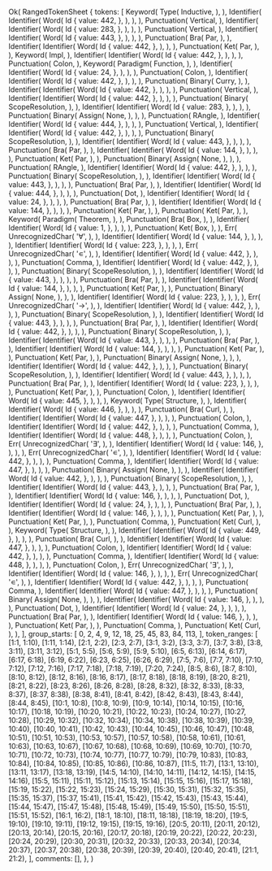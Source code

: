 Ok(
    RangedTokenSheet {
        tokens: [
            Keyword(
                Type(
                    Inductive,
                ),
            ),
            Identifier(
                Identifier(
                    Word(
                        Id {
                            value: 442,
                        },
                    ),
                ),
            ),
            Punctuation(
                Vertical,
            ),
            Identifier(
                Identifier(
                    Word(
                        Id {
                            value: 283,
                        },
                    ),
                ),
            ),
            Punctuation(
                Vertical,
            ),
            Identifier(
                Identifier(
                    Word(
                        Id {
                            value: 443,
                        },
                    ),
                ),
            ),
            Punctuation(
                Bra(
                    Par,
                ),
            ),
            Identifier(
                Identifier(
                    Word(
                        Id {
                            value: 442,
                        },
                    ),
                ),
            ),
            Punctuation(
                Ket(
                    Par,
                ),
            ),
            Keyword(
                Impl,
            ),
            Identifier(
                Identifier(
                    Word(
                        Id {
                            value: 442,
                        },
                    ),
                ),
            ),
            Punctuation(
                Colon,
            ),
            Keyword(
                Paradigm(
                    Function,
                ),
            ),
            Identifier(
                Identifier(
                    Word(
                        Id {
                            value: 24,
                        },
                    ),
                ),
            ),
            Punctuation(
                Colon,
            ),
            Identifier(
                Identifier(
                    Word(
                        Id {
                            value: 442,
                        },
                    ),
                ),
            ),
            Punctuation(
                Binary(
                    Curry,
                ),
            ),
            Identifier(
                Identifier(
                    Word(
                        Id {
                            value: 442,
                        },
                    ),
                ),
            ),
            Punctuation(
                Vertical,
            ),
            Identifier(
                Identifier(
                    Word(
                        Id {
                            value: 442,
                        },
                    ),
                ),
            ),
            Punctuation(
                Binary(
                    ScopeResolution,
                ),
            ),
            Identifier(
                Identifier(
                    Word(
                        Id {
                            value: 283,
                        },
                    ),
                ),
            ),
            Punctuation(
                Binary(
                    Assign(
                        None,
                    ),
                ),
            ),
            Punctuation(
                RAngle,
            ),
            Identifier(
                Identifier(
                    Word(
                        Id {
                            value: 444,
                        },
                    ),
                ),
            ),
            Punctuation(
                Vertical,
            ),
            Identifier(
                Identifier(
                    Word(
                        Id {
                            value: 442,
                        },
                    ),
                ),
            ),
            Punctuation(
                Binary(
                    ScopeResolution,
                ),
            ),
            Identifier(
                Identifier(
                    Word(
                        Id {
                            value: 443,
                        },
                    ),
                ),
            ),
            Punctuation(
                Bra(
                    Par,
                ),
            ),
            Identifier(
                Identifier(
                    Word(
                        Id {
                            value: 144,
                        },
                    ),
                ),
            ),
            Punctuation(
                Ket(
                    Par,
                ),
            ),
            Punctuation(
                Binary(
                    Assign(
                        None,
                    ),
                ),
            ),
            Punctuation(
                RAngle,
            ),
            Identifier(
                Identifier(
                    Word(
                        Id {
                            value: 442,
                        },
                    ),
                ),
            ),
            Punctuation(
                Binary(
                    ScopeResolution,
                ),
            ),
            Identifier(
                Identifier(
                    Word(
                        Id {
                            value: 443,
                        },
                    ),
                ),
            ),
            Punctuation(
                Bra(
                    Par,
                ),
            ),
            Identifier(
                Identifier(
                    Word(
                        Id {
                            value: 444,
                        },
                    ),
                ),
            ),
            Punctuation(
                Dot,
            ),
            Identifier(
                Identifier(
                    Word(
                        Id {
                            value: 24,
                        },
                    ),
                ),
            ),
            Punctuation(
                Bra(
                    Par,
                ),
            ),
            Identifier(
                Identifier(
                    Word(
                        Id {
                            value: 144,
                        },
                    ),
                ),
            ),
            Punctuation(
                Ket(
                    Par,
                ),
            ),
            Punctuation(
                Ket(
                    Par,
                ),
            ),
            Keyword(
                Paradigm(
                    Theorem,
                ),
            ),
            Punctuation(
                Bra(
                    Box,
                ),
            ),
            Identifier(
                Identifier(
                    Word(
                        Id {
                            value: 1,
                        },
                    ),
                ),
            ),
            Punctuation(
                Ket(
                    Box,
                ),
            ),
            Err(
                UnrecognizedChar(
                    '∀',
                ),
            ),
            Identifier(
                Identifier(
                    Word(
                        Id {
                            value: 144,
                        },
                    ),
                ),
            ),
            Identifier(
                Identifier(
                    Word(
                        Id {
                            value: 223,
                        },
                    ),
                ),
            ),
            Err(
                UnrecognizedChar(
                    '∊',
                ),
            ),
            Identifier(
                Identifier(
                    Word(
                        Id {
                            value: 442,
                        },
                    ),
                ),
            ),
            Punctuation(
                Comma,
            ),
            Identifier(
                Identifier(
                    Word(
                        Id {
                            value: 442,
                        },
                    ),
                ),
            ),
            Punctuation(
                Binary(
                    ScopeResolution,
                ),
            ),
            Identifier(
                Identifier(
                    Word(
                        Id {
                            value: 443,
                        },
                    ),
                ),
            ),
            Punctuation(
                Bra(
                    Par,
                ),
            ),
            Identifier(
                Identifier(
                    Word(
                        Id {
                            value: 144,
                        },
                    ),
                ),
            ),
            Punctuation(
                Ket(
                    Par,
                ),
            ),
            Punctuation(
                Binary(
                    Assign(
                        None,
                    ),
                ),
            ),
            Identifier(
                Identifier(
                    Word(
                        Id {
                            value: 223,
                        },
                    ),
                ),
            ),
            Err(
                UnrecognizedChar(
                    '→',
                ),
            ),
            Identifier(
                Identifier(
                    Word(
                        Id {
                            value: 442,
                        },
                    ),
                ),
            ),
            Punctuation(
                Binary(
                    ScopeResolution,
                ),
            ),
            Identifier(
                Identifier(
                    Word(
                        Id {
                            value: 443,
                        },
                    ),
                ),
            ),
            Punctuation(
                Bra(
                    Par,
                ),
            ),
            Identifier(
                Identifier(
                    Word(
                        Id {
                            value: 442,
                        },
                    ),
                ),
            ),
            Punctuation(
                Binary(
                    ScopeResolution,
                ),
            ),
            Identifier(
                Identifier(
                    Word(
                        Id {
                            value: 443,
                        },
                    ),
                ),
            ),
            Punctuation(
                Bra(
                    Par,
                ),
            ),
            Identifier(
                Identifier(
                    Word(
                        Id {
                            value: 144,
                        },
                    ),
                ),
            ),
            Punctuation(
                Ket(
                    Par,
                ),
            ),
            Punctuation(
                Ket(
                    Par,
                ),
            ),
            Punctuation(
                Binary(
                    Assign(
                        None,
                    ),
                ),
            ),
            Identifier(
                Identifier(
                    Word(
                        Id {
                            value: 442,
                        },
                    ),
                ),
            ),
            Punctuation(
                Binary(
                    ScopeResolution,
                ),
            ),
            Identifier(
                Identifier(
                    Word(
                        Id {
                            value: 443,
                        },
                    ),
                ),
            ),
            Punctuation(
                Bra(
                    Par,
                ),
            ),
            Identifier(
                Identifier(
                    Word(
                        Id {
                            value: 223,
                        },
                    ),
                ),
            ),
            Punctuation(
                Ket(
                    Par,
                ),
            ),
            Punctuation(
                Colon,
            ),
            Identifier(
                Identifier(
                    Word(
                        Id {
                            value: 445,
                        },
                    ),
                ),
            ),
            Keyword(
                Type(
                    Structure,
                ),
            ),
            Identifier(
                Identifier(
                    Word(
                        Id {
                            value: 446,
                        },
                    ),
                ),
            ),
            Punctuation(
                Bra(
                    Curl,
                ),
            ),
            Identifier(
                Identifier(
                    Word(
                        Id {
                            value: 447,
                        },
                    ),
                ),
            ),
            Punctuation(
                Colon,
            ),
            Identifier(
                Identifier(
                    Word(
                        Id {
                            value: 442,
                        },
                    ),
                ),
            ),
            Punctuation(
                Comma,
            ),
            Identifier(
                Identifier(
                    Word(
                        Id {
                            value: 448,
                        },
                    ),
                ),
            ),
            Punctuation(
                Colon,
            ),
            Err(
                UnrecognizedChar(
                    '∃',
                ),
            ),
            Identifier(
                Identifier(
                    Word(
                        Id {
                            value: 146,
                        },
                    ),
                ),
            ),
            Err(
                UnrecognizedChar(
                    '∊',
                ),
            ),
            Identifier(
                Identifier(
                    Word(
                        Id {
                            value: 442,
                        },
                    ),
                ),
            ),
            Punctuation(
                Comma,
            ),
            Identifier(
                Identifier(
                    Word(
                        Id {
                            value: 447,
                        },
                    ),
                ),
            ),
            Punctuation(
                Binary(
                    Assign(
                        None,
                    ),
                ),
            ),
            Identifier(
                Identifier(
                    Word(
                        Id {
                            value: 442,
                        },
                    ),
                ),
            ),
            Punctuation(
                Binary(
                    ScopeResolution,
                ),
            ),
            Identifier(
                Identifier(
                    Word(
                        Id {
                            value: 443,
                        },
                    ),
                ),
            ),
            Punctuation(
                Bra(
                    Par,
                ),
            ),
            Identifier(
                Identifier(
                    Word(
                        Id {
                            value: 146,
                        },
                    ),
                ),
            ),
            Punctuation(
                Dot,
            ),
            Identifier(
                Identifier(
                    Word(
                        Id {
                            value: 24,
                        },
                    ),
                ),
            ),
            Punctuation(
                Bra(
                    Par,
                ),
            ),
            Identifier(
                Identifier(
                    Word(
                        Id {
                            value: 146,
                        },
                    ),
                ),
            ),
            Punctuation(
                Ket(
                    Par,
                ),
            ),
            Punctuation(
                Ket(
                    Par,
                ),
            ),
            Punctuation(
                Comma,
            ),
            Punctuation(
                Ket(
                    Curl,
                ),
            ),
            Keyword(
                Type(
                    Structure,
                ),
            ),
            Identifier(
                Identifier(
                    Word(
                        Id {
                            value: 449,
                        },
                    ),
                ),
            ),
            Punctuation(
                Bra(
                    Curl,
                ),
            ),
            Identifier(
                Identifier(
                    Word(
                        Id {
                            value: 447,
                        },
                    ),
                ),
            ),
            Punctuation(
                Colon,
            ),
            Identifier(
                Identifier(
                    Word(
                        Id {
                            value: 442,
                        },
                    ),
                ),
            ),
            Punctuation(
                Comma,
            ),
            Identifier(
                Identifier(
                    Word(
                        Id {
                            value: 448,
                        },
                    ),
                ),
            ),
            Punctuation(
                Colon,
            ),
            Err(
                UnrecognizedChar(
                    '∃',
                ),
            ),
            Identifier(
                Identifier(
                    Word(
                        Id {
                            value: 146,
                        },
                    ),
                ),
            ),
            Err(
                UnrecognizedChar(
                    '∊',
                ),
            ),
            Identifier(
                Identifier(
                    Word(
                        Id {
                            value: 442,
                        },
                    ),
                ),
            ),
            Punctuation(
                Comma,
            ),
            Identifier(
                Identifier(
                    Word(
                        Id {
                            value: 447,
                        },
                    ),
                ),
            ),
            Punctuation(
                Binary(
                    Assign(
                        None,
                    ),
                ),
            ),
            Identifier(
                Identifier(
                    Word(
                        Id {
                            value: 146,
                        },
                    ),
                ),
            ),
            Punctuation(
                Dot,
            ),
            Identifier(
                Identifier(
                    Word(
                        Id {
                            value: 24,
                        },
                    ),
                ),
            ),
            Punctuation(
                Bra(
                    Par,
                ),
            ),
            Identifier(
                Identifier(
                    Word(
                        Id {
                            value: 146,
                        },
                    ),
                ),
            ),
            Punctuation(
                Ket(
                    Par,
                ),
            ),
            Punctuation(
                Comma,
            ),
            Punctuation(
                Ket(
                    Curl,
                ),
            ),
        ],
        group_starts: [
            0,
            2,
            4,
            9,
            12,
            18,
            25,
            45,
            83,
            84,
            113,
        ],
        token_ranges: [
            [1:1, 1:10),
            [1:11, 1:14),
            [2:1, 2:2),
            [2:3, 2:7),
            [3:1, 3:2),
            [3:3, 3:7),
            [3:7, 3:8),
            [3:8, 3:11),
            [3:11, 3:12),
            [5:1, 5:5),
            [5:6, 5:9),
            [5:9, 5:10),
            [6:5, 6:13),
            [6:14, 6:17),
            [6:17, 6:18),
            [6:19, 6:22),
            [6:23, 6:25),
            [6:26, 6:29),
            [7:5, 7:6),
            [7:7, 7:10),
            [7:10, 7:12),
            [7:12, 7:16),
            [7:17, 7:18),
            [7:18, 7:19),
            [7:20, 7:24),
            [8:5, 8:6),
            [8:7, 8:10),
            [8:10, 8:12),
            [8:12, 8:16),
            [8:16, 8:17),
            [8:17, 8:18),
            [8:18, 8:19),
            [8:20, 8:21),
            [8:21, 8:22),
            [8:23, 8:26),
            [8:26, 8:28),
            [8:28, 8:32),
            [8:32, 8:33),
            [8:33, 8:37),
            [8:37, 8:38),
            [8:38, 8:41),
            [8:41, 8:42),
            [8:42, 8:43),
            [8:43, 8:44),
            [8:44, 8:45),
            [10:1, 10:8),
            [10:8, 10:9),
            [10:9, 10:14),
            [10:14, 10:15),
            [10:16, 10:17),
            [10:18, 10:19),
            [10:20, 10:21),
            [10:22, 10:23),
            [10:24, 10:27),
            [10:27, 10:28),
            [10:29, 10:32),
            [10:32, 10:34),
            [10:34, 10:38),
            [10:38, 10:39),
            [10:39, 10:40),
            [10:40, 10:41),
            [10:42, 10:43),
            [10:44, 10:45),
            [10:46, 10:47),
            [10:48, 10:51),
            [10:51, 10:53),
            [10:53, 10:57),
            [10:57, 10:58),
            [10:58, 10:61),
            [10:61, 10:63),
            [10:63, 10:67),
            [10:67, 10:68),
            [10:68, 10:69),
            [10:69, 10:70),
            [10:70, 10:71),
            [10:72, 10:73),
            [10:74, 10:77),
            [10:77, 10:79),
            [10:79, 10:83),
            [10:83, 10:84),
            [10:84, 10:85),
            [10:85, 10:86),
            [10:86, 10:87),
            [11:5, 11:7),
            [13:1, 13:10),
            [13:11, 13:17),
            [13:18, 13:19),
            [14:5, 14:10),
            [14:10, 14:11),
            [14:12, 14:15),
            [14:15, 14:16),
            [15:5, 15:11),
            [15:11, 15:12),
            [15:13, 15:14),
            [15:15, 15:16),
            [15:17, 15:18),
            [15:19, 15:22),
            [15:22, 15:23),
            [15:24, 15:29),
            [15:30, 15:31),
            [15:32, 15:35),
            [15:35, 15:37),
            [15:37, 15:41),
            [15:41, 15:42),
            [15:42, 15:43),
            [15:43, 15:44),
            [15:44, 15:47),
            [15:47, 15:48),
            [15:48, 15:49),
            [15:49, 15:50),
            [15:50, 15:51),
            [15:51, 15:52),
            [16:1, 16:2),
            [18:1, 18:10),
            [18:11, 18:18),
            [18:19, 18:20),
            [19:5, 19:10),
            [19:10, 19:11),
            [19:12, 19:15),
            [19:15, 19:16),
            [20:5, 20:11),
            [20:11, 20:12),
            [20:13, 20:14),
            [20:15, 20:16),
            [20:17, 20:18),
            [20:19, 20:22),
            [20:22, 20:23),
            [20:24, 20:29),
            [20:30, 20:31),
            [20:32, 20:33),
            [20:33, 20:34),
            [20:34, 20:37),
            [20:37, 20:38),
            [20:38, 20:39),
            [20:39, 20:40),
            [20:40, 20:41),
            [21:1, 21:2),
        ],
        comments: [],
    },
)